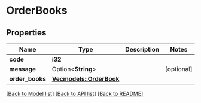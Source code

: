 # OrderBooks

## Properties

Name | Type | Description | Notes
------------ | ------------- | ------------- | -------------
**code** | **i32** |  | 
**message** | Option<**String**> |  | [optional]
**order_books** | [**Vec<models::OrderBook>**](OrderBook.md) |  | 

[[Back to Model list]](../README.md#documentation-for-models) [[Back to API list]](../README.md#documentation-for-api-endpoints) [[Back to README]](../README.md)


